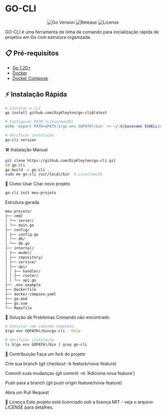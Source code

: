 # GO-CLI

<p align="center">
  <img src="https://img.shields.io/github/go-mod/go-version/OzyKleyton/go-cli" alt="Go Version">
  <img src="https://img.shields.io/github/v/release/OzyKleyton/go-cli" alt="Release">
  <img src="https://img.shields.io/badge/license-MIT-blue" alt="License">
</p>

GO-CLI é uma ferramenta de linha de comando para inicialização rápida de projetos em Go com estrutura organizada.

## 📋 Pré-requisitos

- [Go 1.20+](https://golang.org/dl/)
- [Docker](https://docs.docker.com/get-docker/)
- [Docker Compose](https://docs.docker.com/compose/install/)

## ⚡ Instalação Rápida

```bash
# Instalar o CLI
go install github.com/OzyKleyton/go-cli@latest

# Configurar PATH (Linux/macOS)
echo 'export PATH=$PATH:$(go env GOPATH)/bin' >> ~/.$(basename $SHELL)rc && source ~/.$(basename $SHELL)rc

# Verificar instalação
go-cli version
```

🛠️ Instalação Manual

```bash
git clone https://github.com/OzyKleyton/go-cli.git
cd go-cli
go build -o go-cli .
sudo mv go-cli /usr/local/bin  # Linux/macOS
```

🚀 Como Usar
Criar novo projeto

```bash
go-cli init meu-projeto
```

Estrutura gerada

```bash
meu-projeto/
├── cmd/
│ └── server/
│ └── main.go
├── config/
│ ├── config.go
│ └── db/
│ └── db.go
├── internal/
│ ├── model/
│ ├── repository/
│ ├── service/
│ ├── api/
│ │ ├── handler/
│ │ ├── router/
│ │ └── api.go
├── .env.example
├── Dockerfile
├── docker-compose.yaml
├── go.mod
├── go.sum
└── Makefile
```

🔧 Solução de Problemas
Comando não encontrado

```bash
# Executar com caminho completo
$(go env GOPATH)/bin/go-cli --help

# Verificar instalação
ls $(go env GOPATH)/bin | grep go-cli
```

🤝 Contribuição
Faça um fork do projeto

Crie sua branch (git checkout -b feature/nova-feature)

Commit suas mudanças (git commit -m 'Adiciona nova feature')

Push para a branch (git push origin feature/nova-feature)

Abra um Pull Request

📄 Licença
Este projeto está licenciado sob a licença MIT - veja o arquivo LICENSE para detalhes.

